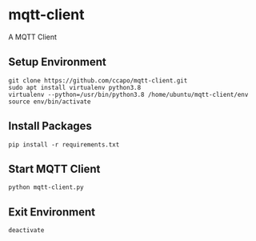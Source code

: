 # mqtt-client
A MQTT Client

## Setup Environment
```
git clone https://github.com/ccapo/mqtt-client.git
sudo apt install virtualenv python3.8
virtualenv --python=/usr/bin/python3.8 /home/ubuntu/mqtt-client/env
source env/bin/activate
```

## Install Packages
```
pip install -r requirements.txt
```

## Start MQTT Client
```
python mqtt-client.py
```

## Exit Environment
```
deactivate
```
